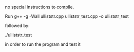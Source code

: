 no special instructions to compile.

Run g++ -g -Wall ulliststr.cpp ulliststr_test.cpp -o ulliststr_test

followed by:

./ulliststr_test

in order to run the program and test it